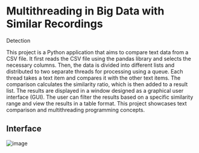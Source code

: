 # Multithreading in Big Data with Similar Recordings
Detection

This project is a Python application that aims to compare text data from a CSV file. It first reads the CSV file using the pandas library and selects the necessary columns. Then, the data is divided into different lists and distributed to two separate threads for processing using a queue. Each thread takes a text item and compares it with the other text items. The comparison calculates the similarity ratio, which is then added to a result list. The results are displayed in a window designed as a graphical user interface (GUI). The user can filter the results based on a specific similarity range and view the results in a table format. This project showcases text comparison and multithreading programming concepts.

## Interface
![image](https://github.com/umuutguler/Multithreading-in-Big-Data-with-Similar-Recordings-Detection/assets/74297248/864d2d08-a5db-4752-9f87-c2d50640537a)
